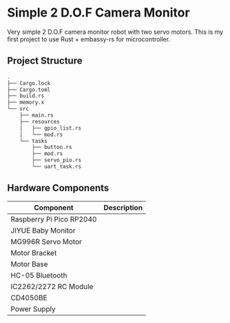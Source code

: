 # Simple 2 D.O.F Camera Monitor
Very simple 2 D.O.F camera monitor robot with two servo motors. 
This is my first project to use Rust + embassy-rs for microcontroller.

## Project Structure
```bash
.
├── Cargo.lock
├── Cargo.toml
├── build.rs
├── memory.x
└── src
    ├── main.rs
    ├── resources
    │   ├── gpio_list.rs
    │   └── mod.rs
    └── tasks
        ├── button.rs
        ├── mod.rs
        ├── servo_pio.rs
        └── uart_task.rs
```

## Hardware Components
|Component               | Description |
|------------------------|----         |
|Raspberry Pi Pico RP2040|             |
|JIYUE Baby Monitor||
|MG996R Servo Motor||
|Motor Bracket||
|Motor Base||
|HC-05 Bluetooth         ||
|IC2262/2272 RC Module   ||
|CD4050BE||
|Power Supply||


